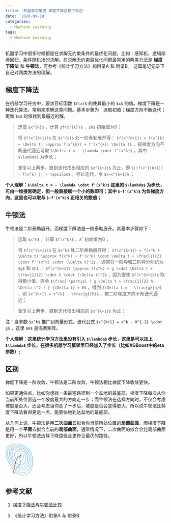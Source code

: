 ```yaml
---
title: '机器学习笔记-梯度下降法和牛顿法'
date: '2020-09-18'
categories:
  - Machine Learning
tags:
  - Machine Learning
---
```



机器学习中很多时候都是在求解无约束条件的最优化问题，比如：感知机、逻辑斯谛回归、条件随机场的求解。在求解无约束最优化问题最常用的两类方法是 **梯度下降法** 和 **牛顿法**，可参考《统计学习方法》的附录A 和 附录B。
这篇笔记记录下自己对两类方法的理解。
    
 

## 梯度下降法

在机器学习任务中，要求目标函数 `$f(x)$` 的使其最小的 `$x$` 的值。梯度下降是一种迭代算法，常用来求解这类问题。基本步骤为：选取初值；梯度方向不断迭代；更新 `$x$` 的值找到最逼近的解。

> 选取  `$x^{k}$` ，计算 `$f(x^{k})$` ，`$k$` 初始值为0；
>
> 将 `$f(x^{k+1})$` 在 `$x^{k}$` 处一阶泰勒展开得： `$f(x^{k+1}) = f(x^{k} + \Delta t) \approx f(x^{k}) + f'(x^{k}) \Delta t$`  ，按梯度方向不断迭代逼近可取 `$\Delta t = - \lambda \cdot f'(x^k)$` ，其中 `$\lambda$` 为步长；
>
> 重复以上两步，直到迭代找出相应的 `$x^{k+1}$` 为止，即 `$||f(x^{(k+1)} - f(x^k) || < \epsilon$` ，停止迭代，令 `$x=x^{k+1}$` ；

**个人理解：`$\Delta t = - \lambda \cdot f'(x^k)$` 这里的 `$\lambda$` 为步长，可由一维搜索确定，但一般直接赋一个小的数即可；其中 `$-f'(x^k)$` 为负梯度方向，这里也可以取与 `$-f'(x^k)$` 正相关的数值；**
  
  


## 牛顿法

牛顿法是二阶泰勒展开，而梯度下降法是一阶泰勒展开。其基本步骤如下：

> 选取 `$x^k$` ，计算 `$f(x^k)$` ，$k$` 初始值为0；
>
> 将 `$f(x^{k+1})$` 在 `$x^k$` 处二阶泰勒展开得： `$f(x^{k+1}) = f(x^k + \Delta t) \approx f(x^k) + f'(x^k) \cdot \Delta t + \frac{1}{2} \cdot f''(x^k) \cdot (\Delta t)^2$` ，通常将一阶导和二阶导分别记为 `$g$` 和 `$h$` ： `$f(x^{k+1}) \approx f(x^k) + g \cdot \Delta t + \frac{1}{2} \cdot h \cdot (\Delta t)^2$` ，因为要使 `$f(x^{k+1})$` 取得极小值，则令 `$\frac{ \partial ( g \Delta t + \frac{1}{2} h \Delta t^2 ) } {\Delta t} = 0$` ，得到 `$\Delta t = - \frac{g}{h}$` ，则 `$x^{k+1} = x^{k} - \frac{g}{h}$` ，按二阶梯度方向不断迭代逼近；
>
> 重复以上两步，直到迭代找出相应的 `$x^{k+1}$` 为止；

注：当参数 `$x^k$` 推广到向量形式，迭代公式 `$x^{k+1} = x^k - H^{-1} \cdot g$` ，这里 `$H$` 是海赛矩阵。

**个人理解：这里统计学习方法里没有引入 `$\lambda$` 步长，这里是可以加上 `$\lambda$` 步长，在很多机器学习框架里已经加入了步长（比如XGBoost中的eta参数）;**
  
  
 

## 区别

梯度下降是一阶收敛，牛顿法是二阶收敛，牛顿法相比梯度下降收敛更快。

如果更通俗点，比如你想找一条最短路径到一个盆地的最底部，梯度下降每次从你当前所处位置选一个坡度最大的方向走一步；而牛顿法在选择方向时，不仅会考虑坡度是否大，还会考虑当你走了一步后，坡度是否会变得更大。所以说牛顿法比梯度下降法看得更远一点，能更快地到达盆地的最底部。

从几何上说，牛顿法是用**二次曲面**去拟合你当前所处位置的**局部曲面**，而梯度下降是用一个**平面**去拟合当前的**局部曲面**，通常情况下，二次曲面的拟合会比局部曲面更好，所以牛顿法选择下降路径会更符合最优的路径。

<img src="/images/20200918_01.png" alt="avatar" style="zoom:10%;" />
 
 


## 参考文献

1. [梯度下降法与牛顿法比较](https://zhuanlan.zhihu.com/p/38186912)

2. 《统计学习方法》附录A 与 附录B
